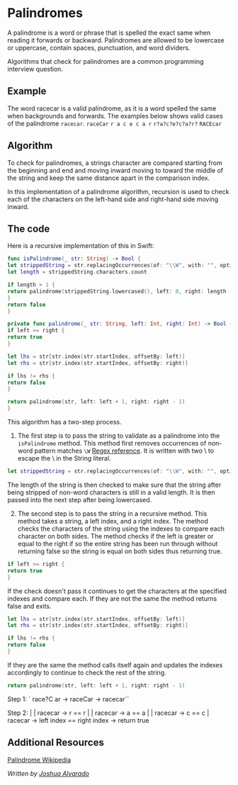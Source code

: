 # Palindromes

A palindrome is a word or phrase that is spelled the exact same when reading it forwards or backward. Palindromes are allowed to be lowercase or uppercase, contain spaces, punctuation, and word dividers.

Algorithms that check for palindromes are a common programming interview question. 

## Example 

The word racecar is a valid palindrome, as it is a word spelled the same when backgrounds and forwards. The examples below shows valid cases of the palindrome `racecar`.
`raceCar`
`r a c e c a r`
`r?a?c?e?c?a?r?`
`RACEcar`

## Algorithm 

To check for palindromes, a strings character are compared starting from the beginning and end and moving inward moving to toward the middle of the string and keep the same distance apart in the comparison index.

In this implementation of a palindrome algorithm, recursion is used to check each of the characters on the left-hand side and right-hand side moving inward.

## The code 

Here is a recursive implementation of this in Swift: 

```swift
func isPalindrome(_ str: String) -> Bool {
let strippedString = str.replacingOccurrences(of: "\\W", with: "", options: .regularExpression, range: nil)
let length = strippedString.characters.count

if length > 1 {
return palindrome(strippedString.lowercased(), left: 0, right: length - 1)
}
return false
}

private func palindrome(_ str: String, left: Int, right: Int) -> Bool {
if left >= right {
return true
}

let lhs = str[str.index(str.startIndex, offsetBy: left)]
let rhs = str[str.index(str.startIndex, offsetBy: right)]

if lhs != rhs {
return false
}

return palindrome(str, left: left + 1, right: right - 1)
}
```

This algorithm has a two-step process. 
1. The first step is to pass the string to validate as a palindrome into the `isPalindrome` method. This method first removes occurrences of non-word pattern matches `\W` [Regex reference](http://regexr.com). It is written with two \\ to escape the \ in the String literal. 

```swift
let strippedString = str.replacingOccurrences(of: "\\W", with: "", options: .regularExpression, range: nil)
```

The length of the string is then checked to make sure that the string after being stripped of non-word characters is still in a valid length. It is then passed into the next step after being lowercased.

2. The second step is to pass the string in a recursive method. This method takes a string, a left index, and a right index. The method checks the characters of the string using the indexes to compare each character on both sides. The method checks if the left is greater or equal to the right if so the entire string has been run through without returning false so the string is equal on both sides thus returning true. 
```swift
if left >= right {
return true
}
```
If the check doesn't pass it continues to get the characters at the specified indexes and compare each. If they are not the same the method returns false and exits. 
```swift
let lhs = str[str.index(str.startIndex, offsetBy: left)]
let rhs = str[str.index(str.startIndex, offsetBy: right)]

if lhs != rhs {
return false
}
```
If they are the same the method calls itself again and updates the indexes accordingly to continue to check the rest of the string. 
```swift
return palindrome(str, left: left + 1, right: right - 1)
```

Step 1:
` race?C ar -> raceCar -> racecar``

Step 2:
|     |
racecar -> r == r
 |   |
racecar -> a == a
  | |
racecar -> c == c
   |
racecar -> left index == right index -> return true

## Additional Resources

[Palindrome Wikipedia](https://en.wikipedia.org/wiki/Palindrome)


*Written by [Joshua Alvarado](https://github.com/https://github.com/lostatseajoshua)*
